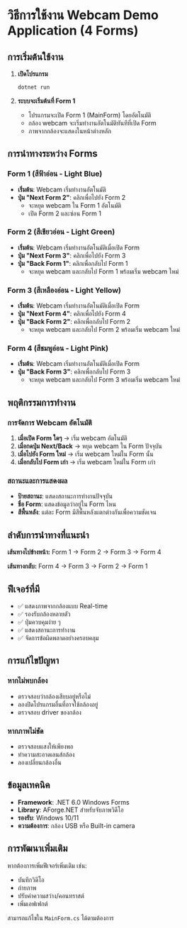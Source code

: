 # วิธีการใช้งาน Webcam Demo Application (4 Forms)

## การเริ่มต้นใช้งาน

1. **เปิดโปรแกรม**
   ```bash
   dotnet run
   ```

2. **ระบบจะเริ่มต้นที่ Form 1**
   - โปรแกรมจะเปิด Form 1 (MainForm) โดยอัตโนมัติ
   - กล้อง webcam จะเริ่มทำงานอัตโนมัติทันทีที่เปิด Form
   - ภาพจากกล้องจะแสดงในหน้าต่างหลัก

## การนำทางระหว่าง Forms

### Form 1 (สีฟ้าอ่อน - Light Blue)
- **เริ่มต้น**: Webcam เริ่มทำงานอัตโนมัติ
- **ปุ่ม "Next Form 2"**: คลิกเพื่อไปยัง Form 2
  - จะหยุด webcam ใน Form 1 อัตโนมัติ
  - เปิด Form 2 และซ่อน Form 1

### Form 2 (สีเขียวอ่อน - Light Green)
- **เริ่มต้น**: Webcam เริ่มทำงานอัตโนมัติเมื่อเปิด Form
- **ปุ่ม "Next Form 3"**: คลิกเพื่อไปยัง Form 3
- **ปุ่ม "Back Form 1"**: คลิกเพื่อกลับไป Form 1
  - จะหยุด webcam และกลับไป Form 1 พร้อมเริ่ม webcam ใหม่

### Form 3 (สีเหลืองอ่อน - Light Yellow)
- **เริ่มต้น**: Webcam เริ่มทำงานอัตโนมัติเมื่อเปิด Form
- **ปุ่ม "Next Form 4"**: คลิกเพื่อไปยัง Form 4
- **ปุ่ม "Back Form 2"**: คลิกเพื่อกลับไป Form 2
  - จะหยุด webcam และกลับไป Form 2 พร้อมเริ่ม webcam ใหม่

### Form 4 (สีชมพูอ่อน - Light Pink)
- **เริ่มต้น**: Webcam เริ่มทำงานอัตโนมัติเมื่อเปิด Form
- **ปุ่ม "Back Form 3"**: คลิกเพื่อกลับไป Form 3
  - จะหยุด webcam และกลับไป Form 3 พร้อมเริ่ม webcam ใหม่

## พฤติกรรมการทำงาน

### การจัดการ Webcam อัตโนมัติ
1. **เมื่อเปิด Form ใดๆ** → เริ่ม webcam อัตโนมัติ
2. **เมื่อกดปุ่ม Next/Back** → หยุด webcam ใน Form ปัจจุบัน
3. **เมื่อไปยัง Form ใหม่** → เริ่ม webcam ใหม่ใน Form นั้น
4. **เมื่อกลับไป Form เก่า** → เริ่ม webcam ใหม่ใน Form เก่า

### สถานะและการแสดงผล
- **ป้ายสถานะ**: แสดงสถานะการทำงานปัจจุบัน
- **ชื่อ Form**: แสดงข้อมูลว่าอยู่ใน Form ไหน
- **สีพื้นหลัง**: แต่ละ Form มีสีพื้นหลังแตกต่างกันเพื่อความชัดเจน

## ลำดับการนำทางที่แนะนำ

**เส้นทางไปข้างหน้า:**
Form 1 → Form 2 → Form 3 → Form 4

**เส้นทางกลับ:**
Form 4 → Form 3 → Form 2 → Form 1

## ฟีเจอร์ที่มี

- ✅ แสดงภาพจากกล้องแบบ Real-time
- ✅ รองรับกล้องหลายตัว
- ✅ ปุ่มควบคุมง่าย ๆ
- ✅ แสดงสถานะการทำงาน
- ✅ จัดการข้อผิดพลาดอย่างครอบคลุม

## การแก้ไขปัญหา

### หากไม่พบกล้อง
- ตรวจสอบว่ากล้องเสียบอยู่หรือไม่
- ลองปิดโปรแกรมอื่นที่อาจใช้กล้องอยู่
- ตรวจสอบ driver ของกล้อง

### หากภาพไม่ชัด
- ตรวจสอบแสงให้เพียงพอ
- ทำความสะอาดเลนส์กล้อง
- ลองเปลี่ยนกล้องอื่น

## ข้อมูลเทคนิค

- **Framework**: .NET 6.0 Windows Forms
- **Library**: AForge.NET สำหรับจับภาพวิดีโอ
- **รองรับ**: Windows 10/11
- **ความต้องการ**: กล้อง USB หรือ Built-in camera

## การพัฒนาเพิ่มเติม

หากต้องการเพิ่มฟีเจอร์เพิ่มเติม เช่น:
- บันทึกวิดีโอ
- ถ่ายภาพ
- ปรับค่าความสว่าง/คอนทราสต์
- เพิ่มเอฟเฟกต์

สามารถแก้ไขใน `MainForm.cs` ได้ตามต้องการ